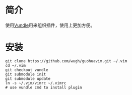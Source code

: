 # 简介
使用[Vundle][vundle]用来组织插件，使用上更加方便。

# 安装
```
git clone https://github.com/wugh/guohuavim.git ~/.vim
cd ~/.vim
git checkout vundle
git submodule init
git submodule update
ln -s ~/.vim/vimrc ~/.vimrc
# use vundle cmd to install plugin
```

[vundle]: https://github.com/VundleVim/Vundle.vim "Vundle"
